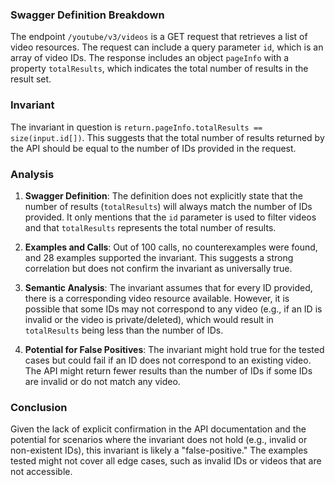 ### Swagger Definition Breakdown
The endpoint `/youtube/v3/videos` is a GET request that retrieves a list of video resources. The request can include a query parameter `id`, which is an array of video IDs. The response includes an object `pageInfo` with a property `totalResults`, which indicates the total number of results in the result set.

### Invariant
The invariant in question is `return.pageInfo.totalResults == size(input.id[])`. This suggests that the total number of results returned by the API should be equal to the number of IDs provided in the request.

### Analysis
1. **Swagger Definition**: The definition does not explicitly state that the number of results (`totalResults`) will always match the number of IDs provided. It only mentions that the `id` parameter is used to filter videos and that `totalResults` represents the total number of results.

2. **Examples and Calls**: Out of 100 calls, no counterexamples were found, and 28 examples supported the invariant. This suggests a strong correlation but does not confirm the invariant as universally true.

3. **Semantic Analysis**: The invariant assumes that for every ID provided, there is a corresponding video resource available. However, it is possible that some IDs may not correspond to any video (e.g., if an ID is invalid or the video is private/deleted), which would result in `totalResults` being less than the number of IDs.

4. **Potential for False Positives**: The invariant might hold true for the tested cases but could fail if an ID does not correspond to an existing video. The API might return fewer results than the number of IDs if some IDs are invalid or do not match any video.

### Conclusion
Given the lack of explicit confirmation in the API documentation and the potential for scenarios where the invariant does not hold (e.g., invalid or non-existent IDs), this invariant is likely a "false-positive." The examples tested might not cover all edge cases, such as invalid IDs or videos that are not accessible.
